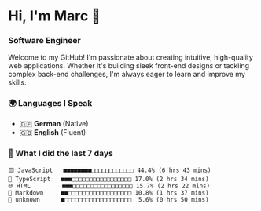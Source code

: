# Hi, I'm Marc 👋 
### Software Engineer

Welcome to my GitHub! I'm passionate about creating intuitive, high-quality web applications. Whether it's building sleek front-end designs or tackling complex back-end challenges, I'm always eager to learn and improve my skills.  

### 🌍 Languages I Speak  
- 🇩🇪 **German** (Native)  
- 🇬🇧 **English** (Fluent)

### 🤯 What I did the last 7 days

```
🟨 JavaScript   ■■■■■■■■□□□□□□□□□□□□ 44.4% (6 hrs 43 mins)
🔷 TypeScript   ■■■□□□□□□□□□□□□□□□□□ 17.0% (2 hrs 34 mins)
🌐 HTML         ■■■□□□□□□□□□□□□□□□□□ 15.7% (2 hrs 22 mins)
📝 Markdown     ■■□□□□□□□□□□□□□□□□□□ 10.8% (1 hrs 37 mins)
📄 unknown      ■□□□□□□□□□□□□□□□□□□□  5.6% (0 hrs 50 mins)
```